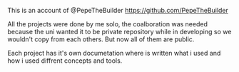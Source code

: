 This is an account of @PepeTheBuilder https://github.com/PepeTheBuilder

All the projects were done by me solo, the coalboration was needed because the uni wanted it to be private repository while in developing so we wouldn't copy from each others. 
But now all of them are public.

Each project has it's own documetation where is written what i used and how i used diffrent concepts and tools.
